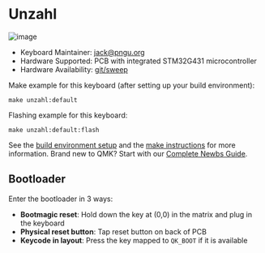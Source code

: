 # Unzahl

![image](https://git.pngu.org/unzahl/about/img/pcb_bottom.svg)

* Keyboard Maintainer: [jack@pngu.org](mailto:jack@pngu.org)
* Hardware Supported: PCB with integrated STM32G431 microcontroller
* Hardware Availability: [git/sweep](https://git.pngu.org/unzahl)

Make example for this keyboard (after setting up your build environment):

    make unzahl:default

Flashing example for this keyboard:

    make unzahl:default:flash

See the [build environment setup](https://docs.qmk.fm/#/getting_started_build_tools) and the [make instructions](https://docs.qmk.fm/#/getting_started_make_guide) for more information. Brand new to QMK? Start with our [Complete Newbs Guide](https://docs.qmk.fm/#/newbs).

## Bootloader

Enter the bootloader in 3 ways:

* **Bootmagic reset**: Hold down the key at (0,0) in the matrix and plug in the keyboard
* **Physical reset button**: Tap reset button on back of PCB
* **Keycode in layout**: Press the key mapped to `QK_BOOT` if it is available
